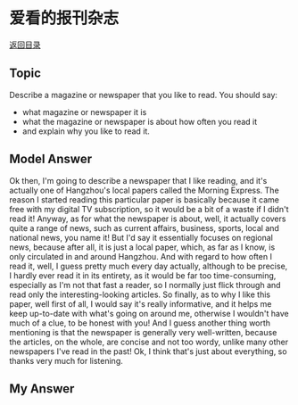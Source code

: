 # 爱看的报刊杂志
[返回目录](README.md)
## Topic

Describe a magazine or newspaper that you like to read. You should say:
- what magazine or newspaper it is
- what the magazine or newspaper is about how often you read it
- and explain why you like to read it.

## Model Answer

Ok then, I'm going to describe a newspaper that I like reading, and it's actually one of Hangzhou's local papers called the Morning Express. The reason I started reading this particular paper is basically because it came free with my digital TV subscription, so it would be a bit of a waste if I didn't read it!
Anyway, as for what the newspaper is about, well, it actually covers quite a range of news, such as current affairs, business, sports, local and national news, you name it! But I'd say it essentially focuses on regional news, because after all, it is just a local paper, which, as far as I know, is only circulated in and around Hangzhou.
And with regard to how often I read it, well, I guess pretty much every day actually, although to be precise, I hardly ever read it in its entirety, as it would be far too time-consuming, especially as I'm not that fast a reader, so I normally just flick through and read only the interesting-looking articles.
So finally, as to why I like this paper, well first of all, I would say it's really informative, and it helps me keep up-to-date with what's going on around me, otherwise I wouldn't have much of a clue, to be honest with you! And I guess another thing worth mentioning is that the newspaper is generally very well-written, because the articles, on the whole, are concise and not too wordy, unlike many other newspapers I've read in the past!
Ok, I think that's just about everything, so thanks very much for listening.


## My Answer

